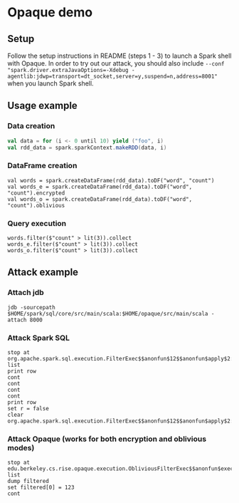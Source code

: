 # Opaque demo

## Setup

Follow the setup instructions in README (steps 1 - 3) to launch a Spark shell with Opaque. In order to try out our attack, you should also include `--conf "spark.driver.extraJavaOptions=-Xdebug -agentlib:jdwp=transport=dt_socket,server=y,suspend=n,address=8001"` when you launch Spark shell.

## Usage example

### Data creation

```scala
val data = for (i <- 0 until 10) yield ("foo", i)
val rdd_data = spark.sparkContext.makeRDD(data, i)
```

### DataFrame creation
```
val words = spark.createDataFrame(rdd_data).toDF("word", "count")
val words_e = spark.createDataFrame(rdd_data).toDF("word", "count").encrypted
val words_o = spark.createDataFrame(rdd_data).toDF("word", "count").oblivious
```

### Query execution

```
words.filter($"count" > lit(3)).collect
words_e.filter($"count" > lit(3)).collect
words_o.filter($"count" > lit(3)).collect
```

## Attack example

### Attach jdb
`jdb -sourcepath $HOME/spark/sql/core/src/main/scala:$HOME/opaque/src/main/scala -attach 8000`

### Attack Spark SQL

```
stop at org.apache.spark.sql.execution.FilterExec$$anonfun$12$$anonfun$apply$2:126
list
print row
cont
cont
cont
cont
print row
set r = false
clear org.apache.spark.sql.execution.FilterExec$$anonfun$12$$anonfun$apply$2:126
```

### Attack Opaque (works for both encryption and oblivious modes)
```
stop at edu.berkeley.cs.rise.opaque.execution.ObliviousFilterExec$$anonfun$executeBlocked$14:323
list
dump filtered
set filtered[0] = 123
cont
```